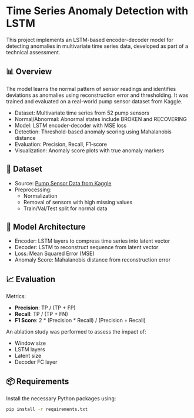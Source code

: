 # Time Series Anomaly Detection with LSTM

This project implements an LSTM-based encoder-decoder model for detecting anomalies in multivariate time series data, developed as part of a technical assessment.

## 📊 Overview

The model learns the normal pattern of sensor readings and identifies deviations as anomalies using reconstruction error and thresholding. It was trained and evaluated on a real-world pump sensor dataset from Kaggle.

- Dataset: Multivariate time series from 52 pump sensors
- Normal/Abnormal: Abnormal states include BROKEN and RECOVERING
- Model: LSTM encoder-decoder with MSE loss
- Detection: Threshold-based anomaly scoring using Mahalanobis distance
- Evaluation: Precision, Recall, F1-score
- Visualization: Anomaly score plots with true anomaly markers

## 📁 Dataset

- Source: [Pump Sensor Data from Kaggle](https://www.kaggle.com/nphantawee/pump-sensor-data)
- Preprocessing:
  - Normalization
  - Removal of sensors with high missing values
  - Train/Val/Test split for normal data

## 🧠 Model Architecture

- Encoder: LSTM layers to compress time series into latent vector
- Decoder: LSTM to reconstruct sequence from latent vector
- Loss: Mean Squared Error (MSE)
- Anomaly Score: Mahalanobis distance from reconstruction error

## 📈 Evaluation

Metrics:
- **Precision**: TP / (TP + FP)
- **Recall**: TP / (TP + FN)
- **F1 Score**: 2 * (Precision * Recall) / (Precision + Recall)

An ablation study was performed to assess the impact of:
- Window size
- LSTM layers
- Latent size
- Decoder FC layer

## 📦 Requirements

Install the necessary Python packages using:

```bash
pip install -r requirements.txt
